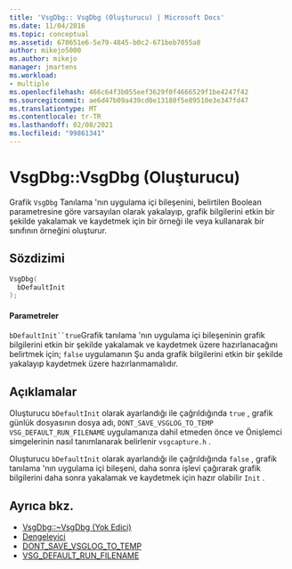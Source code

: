 ```yaml
---
title: 'VsgDbg:: VsgDbg (Oluşturucu) | Microsoft Docs'
ms.date: 11/04/2016
ms.topic: conceptual
ms.assetid: 670651e6-5e79-4845-b0c2-671beb7055a8
author: mikejo5000
ms.author: mikejo
manager: jmartens
ms.workload:
- multiple
ms.openlocfilehash: 466c64f3b055eef3629f0f4666529f1be4247f42
ms.sourcegitcommit: ae6d47b09a439cd0e13180f5e89510e3e347fd47
ms.translationtype: MT
ms.contentlocale: tr-TR
ms.lasthandoff: 02/08/2021
ms.locfileid: "99861341"
---
```

# <a name="vsgdbgvsgdbg-constructor"></a>VsgDbg::VsgDbg (Oluşturucu)
Grafik `VsgDbg` Tanılama 'nın uygulama içi bileşenini, belirtilen Boolean parametresine göre varsayılan olarak yakalayıp, grafik bilgilerini etkin bir şekilde yakalamak ve kaydetmek için bir örneği ile veya kullanarak bir sınıfının örneğini oluşturur.

## <a name="syntax"></a>Sözdizimi

```C++
VsgDbg(
  bDefaultInit
);
```

#### <a name="parameters"></a>Parametreler
 `bDefaultInit``true`Grafik tanılama 'nın uygulama içi bileşeninin grafik bilgilerini etkin bir şekilde yakalamak ve kaydetmek üzere hazırlanacağını belirtmek için; `false` uygulamanın Şu anda grafik bilgilerini etkin bir şekilde yakalayıp kaydetmek üzere hazırlanmamalıdır.

## <a name="remarks"></a>Açıklamalar
 Oluşturucu `bDefaultInit` olarak ayarlandığı ile çağrıldığında `true` , grafik günlük dosyasının dosya adı, `DONT_SAVE_VSGLOG_TO_TEMP` `VSG_DEFAULT_RUN_FILENAME` uygulamanıza dahil etmeden önce ve Önişlemci simgelerinin nasıl tanımlanarak belirlenir `vsgcapture.h` .

 Oluşturucu `bDefaultInit` olarak ayarlandığı ile çağrıldığında `false` , grafik tanılama 'nın uygulama içi bileşeni, daha sonra işlevi çağırarak grafik bilgilerini daha sonra yakalamak ve kaydetmek için hazır olabilir `Init` .

## <a name="see-also"></a>Ayrıca bkz.
- [VsgDbg::~VsgDbg (Yok Edici)](vsgdbg-tilde-vsgdbg-destructor.md)
- [Dengeleyici](init.md)
- [DONT_SAVE_VSGLOG_TO_TEMP](dont-save-vsglog-to-temp.md)
- [VSG_DEFAULT_RUN_FILENAME](vsg-default-run-filename.md)